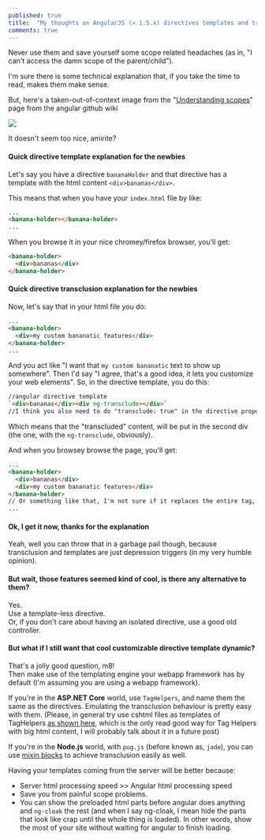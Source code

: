 ```yaml
---
published: true
title:  "My thoughts on AngularJS (> 1.5.x) directives templates and transclusion"
comments: true
---
```

Never use them and save yourself some scope related headaches (as in, "I can't access the damn scope of the parent/child").  

I'm sure there is some technical explanation that, if you take the time to read, makes them make sense.

But, here's a taken-out-of-context image from the "[Understanding scopes](https://github.com/angular/angular.js/wiki/Understanding-Scopes#directives)" page from the angular github wiki

![](https://camo.githubusercontent.com/4d9a7cbb029bb29d66cbbef0f0527b2d40202d90/687474703a2f2f692e737461636b2e696d6775722e636f6d2f41684f47482e706e67)

It doesn't seem too nice, amirite?

#### Quick directive template explanation for the newbies

Let's say you have a directive `bananaHolder` and that directive has a template with the html content `<div>bananas</div>`.  

This means that when you have your `index.html` file by like:

```html
...
<banana-holder></banana-holder>
...
```

When you browse it in your nice chromey/firefox browser, you'll get: 

```html
<banana-holder>
  <div>bananas</div>
</banana-holder>
```

#### Quick directive transclusion explanation for the newbies

Now, let's say that in your html file you do:  

```html
...
<banana-holder>
  <div>my custom bananatic features</div>
</banana-holder>
...
```

And you act like "I want that `my custom bananatic` text to show up somewhere".
Then I'd say "I agree, that's a good idea, it lets you customize your web elements". So, in the directive template, you do this:  

```html
//angular directive template
`<div>bananas</div><div ng-transclude></div>` 
//I think you also need to do "transclude: true" in the directive properties
```

Which means that the "transcluded" content, will be put in the second div (the one, with the `ng-transclude`, obviously).

And when you browsey browse the page, you'll get:

```html
...
<banana-holder>
  <div>bananas</div>
  <div>my custom bananatic features</div>
</banana-holder>
// Or something like that, I'm not sure if it replaces the entire tag, or the inner html
...
```
 

#### Ok, I get it now, thanks for the explanation
Yeah, well you can throw that in a garbage pail though, because transclusion and templates are just depression triggers (in my very humble opinion).


#### But wait, those features seemed kind of cool, is there any alternative to them?

Yes.  
Use a template-less directive.   
Or, if you don't care about having an isolated directive, use a good old controller.

#### But what if I still want that cool customizable directive template dynamic?

That's a jolly good question, m8!  
Then make use of the templating engine your webapp framework has by default (I'm assuming you are using a webapp framework).  

If you're in the **ASP.NET Core** world, use `TagHelpers`, and name them the same as the directives. Emulating the transclusion behaviour is pretty easy with them. (Please, in general try use cshtml files as templates of TagHelpers [as shown here](https://stackoverflow.com/a/40443258/796608), which is the only read good way for Tag Helpers with big html content, I will probably talk about it in a future post)

If you're in the **Node.js** world, with `pug.js` (before known as, `jade`), you can use [mixin blocks](https://pugjs.org/language/mixins.html#mixin-blocks) to achieve transclusion easily as well.

Having your templates coming from the server will be better because: 
 
* Server html processing speed >> Angular html processing speed
* Save you from painful scope problems.
* You can show the preloaded html parts before angular does anything and `ng-cloak` the rest (and when I say ng-cloak, I mean hide the parts that look like crap until the whole thing is loaded). In other words, show the most of your site without waiting for angular to finish loading.
